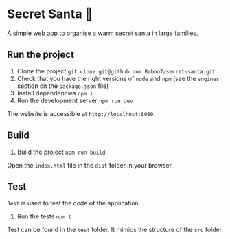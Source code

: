 # Secret Santa 🎅

A simple web app to organise a warm secret santa in large families.

## Run the project

1. Clone the project `git clone git@github.com:Baboo7/secret-santa.git`
1. Check that you have the right versions of `node` and `npm` (see the `engines` section on the `package.json` file)
1. Install dependencies `npm i`
1. Run the development server `npm run dev`

The website is accessible at `http://localhost:8080`.

## Build

1. Build the project `npm run build`

Open the `index.html` file in the `dist` folder in your browser.

## Test

`Jest` is used to test the code of the application.

1. Run the tests `npm t`

Test can be found in the `test` folder. It mimics the structure of the `src` folder.
